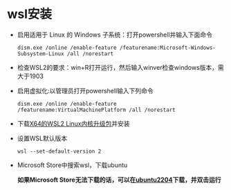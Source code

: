 # wsl安装

* 启用适用于 Linux 的 Windows 子系统：打开powershell并输入下面命令

  ```shell
  dism.exe /online /enable-feature /featurename:Microsoft-Windows-Subsystem-Linux /all /norestart
  ```

  

* 检查WSL2的要求：win+R打开运行，然后输入winver检查windows版本，需大于1903

* 启用虚拟化:以管理员打开powershell输入下列命令

  ```shell
  dism.exe /online /enable-feature /featurename:VirtualMachinePlatform /all /norestart
  ```

  

* 下载[X64的WSL2 Linux内核升级包](https://wslstorestorage.blob.core.windows.net/wslblob/wsl_update_x64.msi)并安装

* 设置WSL默认版本

  ```shell
  wsl --set-default-version 2
  ```

  

* Microsoft Store中搜索wsl，下载ubuntu

  

  **如果Microsoft Store无法下载的话，可以在[ubuntu2204](https://wslstorestorage.blob.core.windows.net/wslblob/UbuntuUbuntu2204-221101.AppxBundle)下载，并双击运行**




